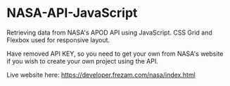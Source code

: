 # NASA-API-JavaScript
Retrieving data from NASA's APOD API using JavaScript. CSS Grid and Flexbox used for responsive layout.

Have removed API KEY, so you need to get your own from NASA's website if you wish to create your own project using the API.

Live website here: https://developer.frezam.com/nasa/index.html
